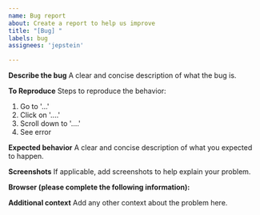 ```yaml
---
name: Bug report
about: Create a report to help us improve
title: "[Bug] "
labels: bug
assignees: 'jepstein'

---
```


**Describe the bug**
A clear and concise description of what the bug is.

**To Reproduce**
Steps to reproduce the behavior:
1. Go to '...'
2. Click on '....'
3. Scroll down to '....'
4. See error

**Expected behavior**
A clear and concise description of what you expected to happen.

**Screenshots**
If applicable, add screenshots to help explain your problem.

**Browser (please complete the following information):**
 
**Additional context**
Add any other context about the problem here.
